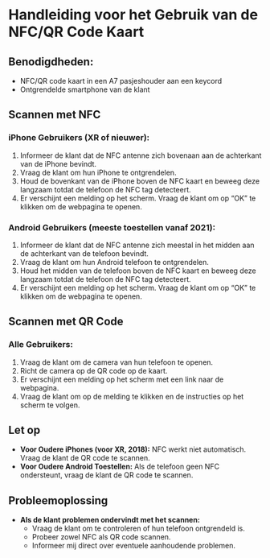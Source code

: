 # Handleiding voor het Gebruik van de NFC/QR Code Kaart

## Benodigdheden:
- NFC/QR code kaart in een A7 pasjeshouder aan een keycord
- Ontgrendelde smartphone van de klant

## Scannen met NFC

### iPhone Gebruikers (XR of nieuwer):
1. Informeer de klant dat de NFC antenne zich bovenaan aan de achterkant van de iPhone bevindt.
2. Vraag de klant om hun iPhone te ontgrendelen.
3. Houd de bovenkant van de iPhone boven de NFC kaart en beweeg deze langzaam totdat de telefoon de NFC tag detecteert.
4. Er verschijnt een melding op het scherm. Vraag de klant om op “OK” te klikken om de webpagina te openen.

### Android Gebruikers (meeste toestellen vanaf 2021):
1. Informeer de klant dat de NFC antenne zich meestal in het midden aan de achterkant van de telefoon bevindt.
2. Vraag de klant om hun Android telefoon te ontgrendelen.
3. Houd het midden van de telefoon boven de NFC kaart en beweeg deze langzaam totdat de telefoon de NFC tag detecteert.
4. Er verschijnt een melding op het scherm. Vraag de klant om op “OK” te klikken om de webpagina te openen.

## Scannen met QR Code

### Alle Gebruikers:
1. Vraag de klant om de camera van hun telefoon te openen.
2. Richt de camera op de QR code op de kaart.
3. Er verschijnt een melding op het scherm met een link naar de webpagina.
4. Vraag de klant om op de melding te klikken en de instructies op het scherm te volgen.

## Let op
- **Voor Oudere iPhones (voor XR, 2018):** NFC werkt niet automatisch. Vraag de klant de QR code te scannen.
- **Voor Oudere Android Toestellen:** Als de telefoon geen NFC ondersteunt, vraag de klant de QR code te scannen.

## Probleemoplossing
- **Als de klant problemen ondervindt met het scannen:**
  - Vraag de klant om te controleren of hun telefoon ontgrendeld is.
  - Probeer zowel NFC als QR code scannen.
  - Informeer mij direct over eventuele aanhoudende problemen.
